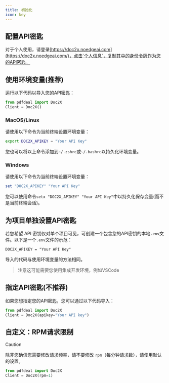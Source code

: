 ```yaml
---
title: 初始化
icon: key
---
```


## 配置API密匙

对于个人使用，请登录[https://doc2x.noedgeai.com](https://doc2x.noedgeai.com/)，点击`个人信息`，复制其中的身份令牌作为您的API密匙。

## 使用环境变量(推荐)

运行以下代码以导入您的API密匙：

```python
from pdfdeal import Doc2X
Client = Doc2X()
```

### MacOS/Linux

请使用以下命令为当前终端设置环境变量：

```bash
export DOC2X_APIKEY = "Your API Key"
```

您也可以将以上命令添加到`~/.zshrc`或`~/.bashrc`以持久化环境变量。

### Windows

请使用以下命令为当前终端设置环境变量：

```PowerShell
set "DOC2X_APIKEY" "Your API Key"
```

您可以使用命令`setx "DOC2X_APIKEY" "Your API Key"`中以持久化保存变量(而不是当前终端会话)。

## 为项目单独设置API密匙

若您希望 API 密钥仅对单个项目可见，可创建一个包含您的API密钥的本地`.env`文件。以下是一个`.env`文件的示范：

```
DOC2X_APIKEY = "Your API Key"
```

导入的代码与使用环境变量的方法相同。

> 注意这可能需要您使用集成开发环境，例如VSCode

## 指定API密匙(不推荐)

如果您想指定您的API密匙，您可以通过以下代码导入：

```python
from pdfdeal import Doc2X
Client = Doc2X(apikey="Your API key")
```

## 自定义：RPM请求限制

> [!caution]
> 除非您确信您需要修改请求频率，请不要修改 `rpm`（每分钟请求数），请使用默认的设置。

```python
from pdfdeal import Doc2X
Client = Doc2X(rpm=1)
```